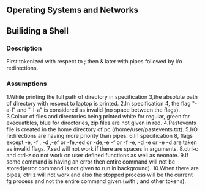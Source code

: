 ## Operating Systems and Networks

## Builiding a Shell



### Description

First tokenized with respect to ; then & later with pipes followed by i/o redirections.

### Assumptions

1.While printing the full path of directory in specification 3,the absolute path of directory with respect to laptop is printed.
2.In specification 4, the flag "-a-l" and "-l-a" is considered as invalid (no space between the flags).
3.Colour of files and directories being printed white for regular, green for execuatbles, blue for directories, zip files are not given in red.
4.Pastevents file is created in the home directory of pc (/home/user/pastevents.txt).
5.I/O redirections are having more priority than pipes.
6.In specification 8, flags except -e, -f , -d ,-ef or -fe,-ed or -de,-e -f or -f -e, -d -e or -e -d are taken as invalid flags.
7.sed will not work if there are spaces in arguments.
8.ctrl-c and ctrl-z do not work on user defined functions as well as neonate.
9.If some command is having an error then entire command will not be stored(error command is not given to run in background).
10.When there are pipes, ctrl z will not work and also the stopped process will be the current fg process and not the entire command given.(with ; and other tokens).
